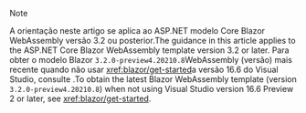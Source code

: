 > [!NOTE]
> <span data-ttu-id="3ab45-101">A orientação neste artigo se aplica ao ASP.NET modelo Core Blazor WebAssembly versão 3.2 ou posterior.</span><span class="sxs-lookup"><span data-stu-id="3ab45-101">The guidance in this article applies to the ASP.NET Core Blazor WebAssembly template version 3.2 or later.</span></span> <span data-ttu-id="3ab45-102">Para obter o modelo Blazor `3.2.0-preview4.20210.8`WebAssembly (versão) mais recente quando não usar <xref:blazor/get-started>a versão 16.6 do Visual Studio, consulte .</span><span class="sxs-lookup"><span data-stu-id="3ab45-102">To obtain the latest Blazor WebAssembly template (version `3.2.0-preview4.20210.8`) when not using Visual Studio version 16.6 Preview 2 or later, see <xref:blazor/get-started>.</span></span>
